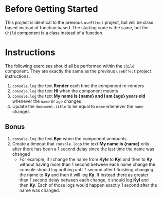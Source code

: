 # Before Getting Started

This project is identical to the previous `useEffect` project, but will be class based instead of function based. The starting code is the same, but the `Child` component is a class instead of a function.


# Instructions

The following exercises should all be performed within the `Child` component. They are exactly the same as the previous `useEffect` project instructions.

1. `console.log` the text **Render** each time the component re-renders
2. `console.log` the text **Hi** when the component mounts
3. `console.log` the text **My name is {name} and I am {age} years old** whenever the `name` or `age` changes
4. Update the `document.title` to be equal to `name` whenever the `name` changes

## Bonus

1. `console.log` the text **Bye** when the component unmounts
2. Create a timeout that `console.log`s the text **My name is {name}** only after there has been a 1 second delay since the last time the name was changed
    * For example, if I change the name from **Kyle** to **Kyl** and then to **Ky** without having more than 1 second between each name change the console should log nothing until 1 second after I finishing changing the name to **Ky** and then it will log **Ky**. If instead there as greater than 1 second delay between each change, it should log **Kyl** and then **Ky**. Each of those logs would happen exactly 1 second after the name was changed.